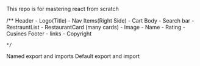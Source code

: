 This repo is for mastering react from scratch

/\*\*
Header - Logo(Title) - Nav Items(Right Side) - Cart
Body - Search bar - RestrauntList - RestaurantCard (many cards) - Image - Name - Rating - Cusines
Footer - links - Copyright

    */

Named export and imports
Default export and import
